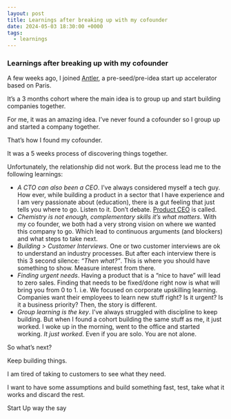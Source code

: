 ```yaml
---
layout: post
title: Learnings after breaking up with my cofounder
date: 2024-05-03 18:30:00 +0000
tags:
  - learnings
---
```


### Learnings after breaking up with my cofounder

A few weeks ago, I joined [Antler](https://www.antler.co/), a pre-seed/pre-idea start up accelerator based on Paris.

It’s a 3 months cohort where the main idea is to group up and start building companies together.

For me, it was an amazing idea. I’ve never found a cofounder so I group up and started a company together.

That’s how I found my cofounder.

It was a 5 weeks process of discovering things together.

Unfortunately, the relationship did not work. But the process lead me to the following learnings:

- _A CTO can also been a CEO_. I’ve always considered myself a tech guy. How ever, while building a product in a sector that I have experience and I am very passionate about (education), there is a gut feeling that just tells you where to go. Listen to it. Don’t debate. [Product CEO](https://www.yellowfinbi.com/blog/your-ceo-must-be-product-person#:~:text=A%20product%20CEO%20is%20someone,along%20with%20their%20product%20strategy.) is called.
- _Chemistry is not enough, complementary skills it’s what matters_. With my co founder, we both had a very strong vision on where we wanted this company to go. Which lead to continuous arguments (and blockers) and what steps to take next.
- _Building > Customer Interviews_. One or two customer interviews are ok to understand an industry processes. But after each interview there is this 3 second silence: _“Then what?”_. This is where you should have something to show. Measure interest from there.
- _Finding urgent needs_. Having a product that is a “nice to have” will lead to zero sales. Finding that needs to be fixed/done right now is what will bring you from 0 to 1. i.e. We focused on corporate upskilling learning. Companies want their employees to learn new stuff right? Is it urgent? Is it a business priority? Then, the story is different.
- _Group learning is the key_. I’ve always struggled with discipline to keep building. But when I found a cohort building the same stuff as me, it just worked. I woke up in the morning, went to the office and started working. _It just worked_. Even if you are solo. You are not alone.

So what’s next?

Keep building things.

I am tired of taking to customers to see what they need.

I want to have some assumptions and build something fast, test, take what it works and discard the rest.

Start Up way the say
